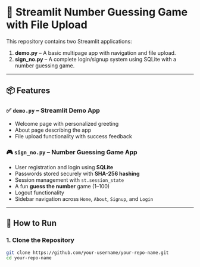 # 🎯 Streamlit Number Guessing Game with File Upload

This repository contains two Streamlit applications:

1. **demo.py** – A basic multipage app with navigation and file upload.
2. **sign_no.py** – A complete login/signup system using SQLite with a number guessing game.

---

## 📦 Features

### ✅ `demo.py` – Streamlit Demo App

- Welcome page with personalized greeting
- About page describing the app
- File upload functionality with success feedback

### 🎮 `sign_no.py` – Number Guessing Game App

- User registration and login using **SQLite**
- Passwords stored securely with **SHA-256 hashing**
- Session management with `st.session_state`
- A fun **guess the number** game (1–100)
- Logout functionality
- Sidebar navigation across `Home`, `About`, `Signup`, and `Login`

---

## 🚀 How to Run

### 1. Clone the Repository

```bash
git clone https://github.com/your-username/your-repo-name.git
cd your-repo-name

